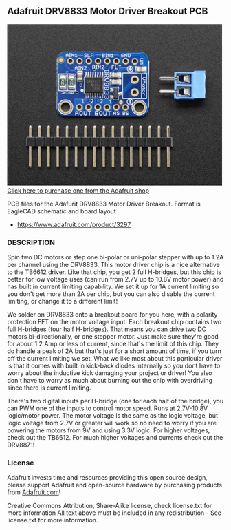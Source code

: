 ## Adafruit DRV8833 Motor Driver Breakout PCB

<a href="http://www.adafruit.com/products/3297"><img src="assets/image.jpg?raw=true" width="500px"><br/>
Click here to purchase one from the Adafruit shop</a>

PCB files for the Adafurit DRV8833 Motor Driver Breakout. Format is EagleCAD schematic and board layout
* https://www.adafruit.com/product/3297

### DESCRIPTION
Spin two DC motors or step one bi-polar or uni-polar stepper with up to 1.2A per channel using the DRV8833. This motor driver chip is a nice alternative to the TB6612 driver. Like that chip, you get 2 full H-bridges, but this chip is better for low voltage uses (can run from 2.7V up to 10.8V motor power) and has built in current limiting capability. We set it up for 1A current limiting so you don't get more than 2A per chip, but you can also disable the current limiting, or change it to a different limit!

We solder on DRV8833 onto a breakout board for you here, with a polarity protection FET on the motor voltage input. Each breakout chip contains two full H-bridges (four half H-bridges). That means you can drive two DC motors bi-directionally, or one stepper motor. Just make sure they're good for about 1.2 Amp or less of current, since that's the limit of this chip. They do handle a peak of 2A but that's just for a short amount of time, if you turn off the current limiting we set. What we like most about this particular driver is that it comes with built in kick-back diodes internally so you dont have to worry about the inductive kick damaging your project or driver! You also don't have to worry as much about burning out the chip with overdriving since there is current limiting.

There's two digital inputs per H-bridge (one for each half of the bridge), you can PWM one of the inputs to control motor speed. Runs at 2.7V-10.8V logic/motor power. The motor voltage is the same as the logic voltage, but logic voltage from 2.7V or greater will work so no need to worry if you are powering the motors from 9V and using 3.3V logic. For higher voltages, check out the TB6612. For much higher voltages and currents check out the DRV8871!

### License

Adafruit invests time and resources providing this open source design, please support Adafruit and open-source hardware by purchasing products from [Adafruit.com](https://www.adafruit.com)!

Creative Commons Attribution, Share-Alike license, check license.txt for more information All text above must be included in any redistribution - 
See license.txt for more information.
